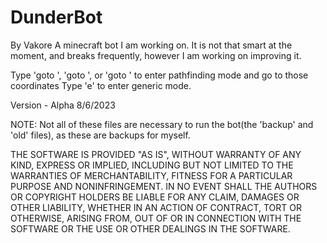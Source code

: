 # DunderBot
By Vakore
A minecraft bot I am working on. It is not that smart at the moment, and breaks frequently, however I am working on improving it.

Type 'goto <player>', 'goto <x> <y> <z>', or 'goto <x> <z>' to enter pathfinding mode and go to those coordinates
Type 'e' to enter generic mode.

Version - Alpha 8/6/2023

NOTE: Not all of these files are necessary to run the bot(the 'backup' and 'old' files), as these are backups for myself.

THE SOFTWARE IS PROVIDED "AS IS", WITHOUT WARRANTY OF ANY KIND, EXPRESS OR IMPLIED, INCLUDING BUT NOT LIMITED TO THE WARRANTIES OF MERCHANTABILITY, FITNESS FOR A PARTICULAR PURPOSE AND NONINFRINGEMENT. IN NO EVENT SHALL THE AUTHORS OR COPYRIGHT HOLDERS BE LIABLE FOR ANY CLAIM, DAMAGES OR OTHER LIABILITY, WHETHER IN AN ACTION OF CONTRACT, TORT OR OTHERWISE, ARISING FROM, OUT OF OR IN CONNECTION WITH THE SOFTWARE OR THE USE OR OTHER DEALINGS IN THE SOFTWARE.
